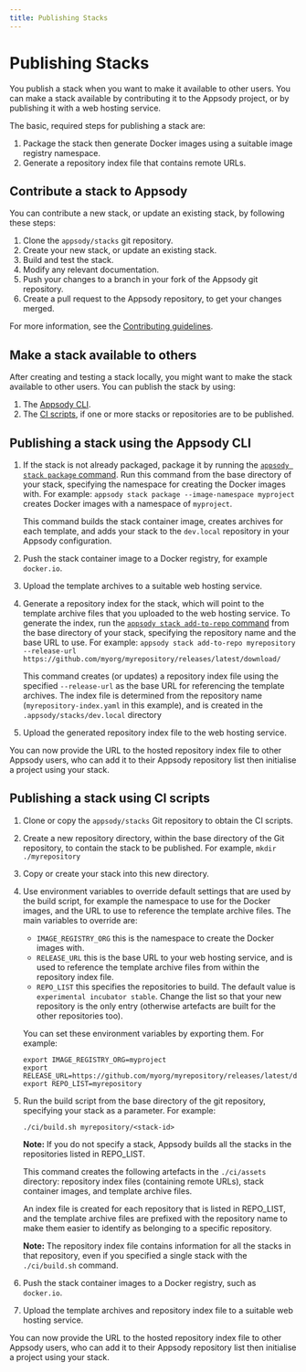 ```yaml
---
title: Publishing Stacks
---
```


# Publishing Stacks

You publish a stack when you want to make it available to other users. You can make a stack available by contributing it to the Appsody project, or by publishing it with a web hosting service.

The basic, required steps for publishing a stack are:
 1. Package the stack then generate Docker images using a suitable image registry namespace.
 2. Generate a repository index file that contains remote URLs.



## Contribute a stack to Appsody
You can contribute a new stack, or update an existing stack, by following these steps:

 1. Clone the `appsody/stacks` git repository.
 2. Create your new stack, or update an existing stack.
 3. Build and test the stack.
 4. Modify any relevant documentation.
 5. Push your changes to a branch in your fork of the Appsody git repository.
 6. Create a pull request to the Appsody repository, to get your changes merged.

For more information, see the [Contributing guidelines](https://github.com/appsody/website/blob/master/CONTRIBUTING.md).

## Make a stack available to others
After creating and testing a stack locally, you might want to make the stack available to other users. You can publish the stack by using:

 1. The [Appsody CLI](#publishing-a-stack-using-the-appsody-cli).
 2. The [CI scripts](#publishing-a-stack-using-ci-scripts), if one or more stacks or repositories are to be published.

## Publishing a stack using the Appsody CLI

1. If the stack is not already packaged, package it by running the [`appsody stack package` command](/content/docs/using-appsody/cli-commands.md/#appsody-stack-package). Run this command from the base directory of your stack, specifying the namespace for creating the Docker images with. For example: `appsody stack package --image-namespace myproject` creates Docker images with a namespace of `myproject`.

    This command builds the stack container image, creates archives for each template, and adds your stack to the `dev.local` repository in your Appsody configuration.

2. Push the stack container image to a Docker registry, for example `docker.io`.

3. Upload the template archives to a suitable web hosting service.

4. Generate a repository index for the stack, which will point to the template archive files that you uploaded to the web hosting service. To generate the index, run the [`appsody stack add-to-repo` command](/content/docs/using-appsody/cli-commands.md/#appsody-stack-addtorepo)  from the base directory of your stack, specifying the repository name and the base URL to use. For example: `appsody stack add-to-repo myrepository --release-url https://github.com/myorg/myrepository/releases/latest/download/`

    This command creates (or updates) a repository index file using the specified  `--release-url` as the base URL for referencing the template archives. The index file is determined from the repository name (`myrepository-index.yaml` in this example), and is created in the `.appsody/stacks/dev.local` directory

3. Upload the generated repository index file to the web hosting service.

You can now provide the URL to the hosted repository index file to other Appsody users, who can add it to their Appsody repository list then initialise a project using your stack.

## Publishing a stack using CI scripts

1. Clone or copy the `appsody/stacks` Git repository to obtain the CI scripts.
2. Create a new repository directory, within the base directory of the Git repository, to contain the stack to be published. For example, `mkdir ./myrepository`
3. Copy or create your stack into this new directory.
4. Use environment variables to override default settings that are used by the build script, for example the namespace to use for the Docker images, and the URL to use to reference the template archive files. The main variables to override are:

   - `IMAGE_REGISTRY_ORG` this is the namespace to create the Docker images with.
   - `RELEASE_URL` this is the base URL to your web hosting service, and is used to reference the template archive files from within the repository index file.
   - `REPO_LIST` this specifies the repositories to build. The default value is `experimental incubator stable`. Change the list so that your new repository is the only entry (otherwise artefacts are built for the other repositories too).

   You can set these environment variables by exporting them. For example:
   
    ```
    export IMAGE_REGISTRY_ORG=myproject
    export RELEASE_URL=https://github.com/myorg/myrepository/releases/latest/download
    export REPO_LIST=myrepository
    ```
5. Run the build script from the base directory of the git repository, specifying your stack as a parameter. For example:
    ```
    ./ci/build.sh myrepository/<stack-id>
    ```

    **Note:** If you do not specify a stack, Appsody builds all the stacks in the  repositories listed in REPO_LIST.

    This command creates the following artefacts in the `./ci/assets` directory: repository index files (containing remote URLs), stack container images, and template archive files.

    An index file is created for each repository that is listed in REPO_LIST, and the template archive files are prefixed with the repository name to make them easier to identify as belonging to a specific repository.

    **Note:** The repository index file contains information for all the stacks in that repository, even if you specified a single stack with the `./ci/build.sh` command.

6. Push the stack container images to a Docker registry, such as `docker.io`.
7. Upload the template archives and repository index file to a suitable web hosting service.

You can now provide the URL to the hosted repository index file to other Appsody users, who can add it to their Appsody repository list then initialise a project using your stack.

